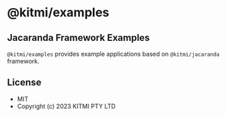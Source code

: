 # @kitmi/examples

## Jacaranda Framework Examples

`@kitmi/examples` provides example applications based on `@kitmi/jacaranda` framework.

## License
- MIT
- Copyright (c) 2023 KITMI PTY LTD